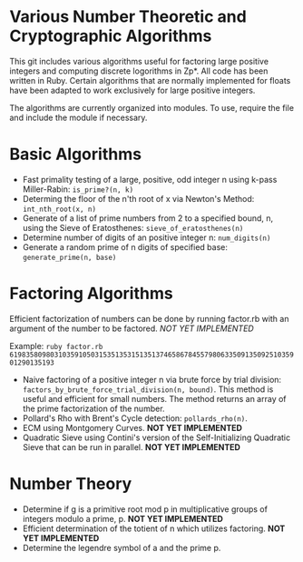 # Various Number Theoretic and Cryptographic Algorithms

This git includes various algorithms useful for factoring large positive integers and computing discrete logorithms in Zp*. All code has been written in Ruby.  Certain algorithms that are normally implemented for floats have been adapted to work exclusively for large positive integers. 

The algorithms are currently organized into modules.  To use, require the file and include the module if necessary.

# Basic Algorithms

- Fast primality testing of a large, positive, odd integer n using k-pass Miller-Rabin: `is_prime?(n, k)`
- Determing the floor of the n'th root of x via Newton's Method: `int_nth_root(x, n)`
- Generate of a list of prime numbers from 2 to a specified bound, n, using the Sieve of Eratosthenes: `sieve_of_eratosthenes(n)`
- Determine number of digits of an positive integer n: `num_digits(n)`
- Generate a random prime of n digits of specified base: `generate_prime(n, base)`

# Factoring Algorithms

Efficient factorization of numbers can be done by running factor.rb with an argument of the number to be factored. *NOT YET IMPLEMENTED*

Example: `ruby factor.rb 619835809803103591050315351353151351374658678455798063350913509251035901290135193`

- Naive factoring of a positive integer n via brute force by trial division: `factors_by_brute_force_trial_division(n, bound)`. This method is useful and efficient for small numbers.  The method returns an array of the prime factorization of the number. 
- Pollard's Rho with Brent's Cycle detection: `pollards_rho(n)`.
- ECM using Montgomery Curves.  **NOT YET IMPLEMENTED**
- Quadratic Sieve using Contini's version of the Self-Initializing Quadratic Sieve that can be run in parallel. **NOT YET IMPLEMENTED**

# Number Theory

- Determine if g is a primitive root mod p in multiplicative groups of integers modulo a prime, p. **NOT YET IMPLEMENTED**
- Efficient determination of the totient of n which utilizes factoring. **NOT YET IMPLEMENTED**
- Determine the legendre symbol of a and the prime p.
